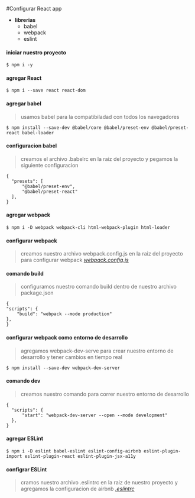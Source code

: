 #Configurar React app
* **librerias**
	* babel
	* webpack
	* eslint

#### iniciar nuestro proyecto
	$ npm i -y
 
#### agregar React

	$ npm i --save react react-dom
   
#### agregar babel
> usamos babel para la compatibiladad con todos los navegadores

	$ npm install --save-dev @babel/core @babel/preset-env @babel/preset-react babel-loader

#### configuracion babel
> creamos el archivo .babelrc en la raiz del proyecto y pegamos la siguiente configuracion
	
    {
  	  "presets": [
    	  "@babel/preset-env",
    	  "@babel/preset-react"
  	  ],
    }

#### agregar webpack
	$ npm i -D webpack webpack-cli html-webpack-plugin html-loader
 
#### configurar webpack
> creamos nuestro archivo webpack.config.js en la raiz del proyecto para configurar webpack
*[webpack.config.js](https://gist.github.com/pachecodesm/5588a515592988094f718a1b44a42d58)*

#### comando build
> configuramos nuestro comando build dentro de nuestro archivo package.json

	{
  	"scripts": {
    	"build": "webpack --mode production"
  	},
	}
    
#### configurar webpack como entorno de desarrollo
> agregamos webpack-dev-serve para crear nuestro entorno de desarrollo y tener cambios en tiempo real

	$ npm install --save-dev webpack-dev-server

#### comando dev
> creamos nuestro comando para correr nuestro entorno de desarrollo
	
    {
  	  "scripts": {
    	  "start": "webpack-dev-server --open --mode development"
  	  },
	}


#### agregar ESLint
	$ npm i -D eslint babel-eslint eslint-config-airbnb eslint-plugin-import eslint-plugin-react eslint-plugin-jsx-a11y
	
#### configrar ESLint
> cramos nuestro archivo .eslintrc en la raiz de nuestro proyecto y agregamos la configuracion de airbnb 
*[.eslintrc](https://gist.github.com/pachecodesm/b2d47a03b6541080838606a500bd257e)*

